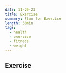 ```yaml
---
date: 11-29-23
title: Exercise
summary: Plan for Exercise
length: 30min
tags:
  - health
  - exercise
  - fitness
  - weight
---
```

## Exercise

